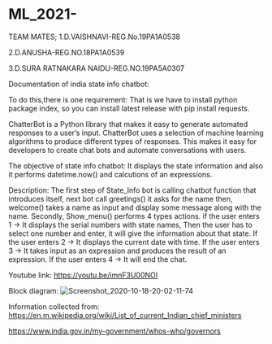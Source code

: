 # ML_2021-
TEAM MATES;
1.D.VAISHNAVI-REG.No.19PA1A0538

2.D.ANUSHA-REG.NO.18PA1A0539

3.D.SURA RATNAKARA NAIDU-REG.NO.19PA5A0307

Documentation of india state info chatbot:

To do this,there is one requirement:
That is we have to install python package index, so you can install latest release with pip install requests.

ChatterBot is a Python library that makes it easy to generate automated responses to a user’s input. ChatterBot uses
a selection of machine learning algorithms to produce different types of responses. This makes it easy for developers
to create chat bots and automate conversations with users.

The objective of state info chatbot:
It displays the state information and also it performs datetime.now() and calcutions of an expressions.

Description:
The first step of State_Info bot is calling chatbot function that introduces itself, next bot call greetings() it asks for the name then, welcome() takes a name as input and display some message along with the name. Secondly, Show_menu() performs 4 types actions. if the user enters 1 -> It displays the serial numbers with state names, Then the user has to select one number and enter, it will give the information about that state. If the user enters 2 -> It displays the current date with time. If the user enters 3 -> It takes input as an expression and produces the result of an expression. If the user enters 4 -> It will end the chat.

Youtube link:
https://youtu.be/imnF3U00NOI

Block diagram:
![Screenshot_2020-10-18-20-02-11-74](https://user-images.githubusercontent.com/60499520/96371222-45d3ec00-117e-11eb-9d8a-fe4a67d152c0.png)

Information collected from:
https://en.m.wikipedia.org/wiki/List_of_current_Indian_chief_ministers

https://www.india.gov.in/my-government/whos-who/governors


